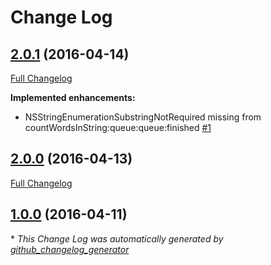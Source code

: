 # Change Log

## [2.0.1](https://github.com/Blue-Rocket/BRWordCounter/tree/2.0.1) (2016-04-14)
[Full Changelog](https://github.com/Blue-Rocket/BRWordCounter/compare/2.0.0...2.0.1)

**Implemented enhancements:**

- NSStringEnumerationSubstringNotRequired missing from countWordsInString:queue:queue:finished [\#1](https://github.com/Blue-Rocket/BRWordCounter/issues/1)

## [2.0.0](https://github.com/Blue-Rocket/BRWordCounter/tree/2.0.0) (2016-04-13)
[Full Changelog](https://github.com/Blue-Rocket/BRWordCounter/compare/1.0.0...2.0.0)

## [1.0.0](https://github.com/Blue-Rocket/BRWordCounter/tree/1.0.0) (2016-04-11)


\* *This Change Log was automatically generated by [github_changelog_generator](https://github.com/skywinder/Github-Changelog-Generator)*